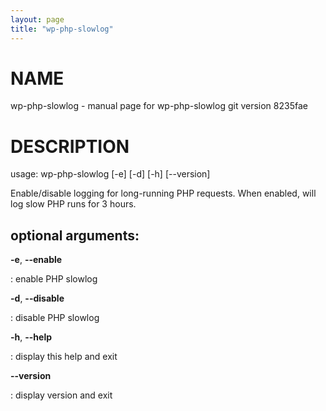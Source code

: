 ```yaml
---
layout: page
title: "wp-php-slowlog"
---
```



NAME
====

wp-php-slowlog - manual page for wp-php-slowlog git version 8235fae

DESCRIPTION
===========

usage: wp-php-slowlog \[-e\] \[-d\] \[-h\] \[\--version\]

Enable/disable logging for long-running PHP requests. When enabled, will
log slow PHP runs for 3 hours.

optional arguments:
-------------------

**-e**, **\--enable**

:   enable PHP slowlog

**-d**, **\--disable**

:   disable PHP slowlog

**-h**, **\--help**

:   display this help and exit

**\--version**

:   display version and exit

